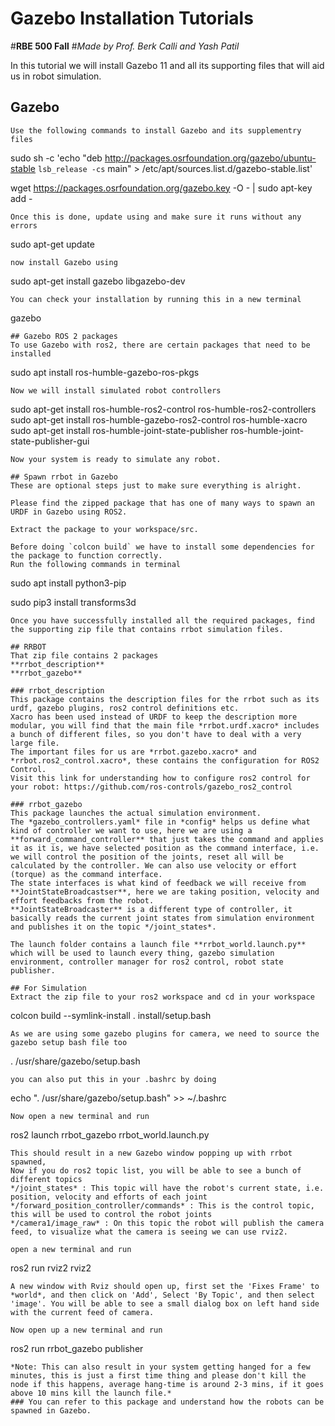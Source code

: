 ﻿# Gazebo Installation Tutorials
#**RBE 500 Fall**
#*Made by Prof. Berk Calli and Yash Patil*

In this tutorial we will install Gazebo 11 and all its supporting files that will aid us in robot simulation.

## Gazebo

```
Use the following commands to install Gazebo and its supplementry files
```

sudo sh -c 'echo "deb http://packages.osrfoundation.org/gazebo/ubuntu-stable `lsb_release -cs` main" > /etc/apt/sources.list.d/gazebo-stable.list'

wget https://packages.osrfoundation.org/gazebo.key -O - | sudo apt-key add -

```  
Once this is done, update using and make sure it runs without any errors 
```

sudo apt-get update

```
now install Gazebo using 
```

sudo apt-get install gazebo libgazebo-dev

```
You can check your installation by running this in a new terminal 
```

gazebo

```
## Gazebo ROS 2 packages
To use Gazebo with ros2, there are certain packages that need to be installed
```

sudo apt install ros-humble-gazebo-ros-pkgs

```
Now we will install simulated robot controllers
```

sudo apt-get install ros-humble-ros2-control ros-humble-ros2-controllers
sudo apt-get install ros-humble-gazebo-ros2-control ros-humble-xacro
sudo apt-get install ros-humble-joint-state-publisher ros-humble-joint-state-publisher-gui

``` 
Now your system is ready to simulate any robot.

## Spawn rrbot in Gazebo
These are optional steps just to make sure everything is alright.

Please find the zipped package that has one of many ways to spawn an URDF in Gazebo using ROS2.

Extract the package to your workspace/src.

Before doing `colcon build` we have to install some dependencies for the package to function correctly.
Run the following commands in terminal
```

sudo apt install python3-pip

sudo pip3 install transforms3d

```
Once you have successfully installed all the required packages, find the supporting zip file that contains rrbot simulation files.

## RRBOT
That zip file contains 2 packages
**rrbot_description**
**rrbot_gazebo**

### rrbot_description
This package contains the description files for the rrbot such as its urdf, gazebo plugins, ros2 control definitions etc.
Xacro has been used instead of URDF to keep the description more modular, you will find that the main file *rrbot.urdf.xacro* includes a bunch of different files, so you don't have to deal with a very large file.
The important files for us are *rrbot.gazebo.xacro* and *rrbot.ros2_control.xacro*, these contains the configuration for ROS2 Control.
Visit this link for understanding how to configure ros2 control for your robot: https://github.com/ros-controls/gazebo_ros2_control

### rrbot_gazebo
This package launches the actual simulation environment.
The *gazebo_controllers.yaml* file in *config* helps us define what kind of controller we want to use, here we are using a **forward_command_controller** that just takes the command and applies it as it is, we have selected position as the command interface, i.e. we will control the position of the joints, reset all will be calculated by the controller. We can also use velocity or effort (torque) as the command interface.
The state interfaces is what kind of feedback we will receive from **JointStateBroadcastser**, here we are taking position, velocity and effort feedbacks from the robot.
**JointStateBroadcaster** is a different type of controller, it basically reads the current joint states from simulation environment and publishes it on the topic */joint_states*. 

The launch folder contains a launch file **rrbot_world.launch.py** which will be used to launch every thing, gazebo simulation environment, controller manager for ros2 control, robot state publisher.

## For Simulation
Extract the zip file to your ros2 workspace and cd in your workspace
```

colcon build --symlink-install
. install/setup.bash

```
As we are using some gazebo plugins for camera, we need to source the gazebo setup bash file too 
```

. /usr/share/gazebo/setup.bash

```
you can also put this in your .bashrc by doing
```

echo ". /usr/share/gazebo/setup.bash" >> ~/.bashrc

```
Now open a new terminal and run 
```

ros2 launch rrbot_gazebo rrbot_world.launch.py

```
This should result in a new Gazebo window popping up with rrbot spawned,
Now if you do ros2 topic list, you will be able to see a bunch of different topics
*/joint_states* : This topic will have the robot's current state, i.e. position, velocity and efforts of each joint
*/forward_position_controller/commands* : This is the control topic, this will be used to control the robot joints 
*/camera1/image_raw* : On this topic the robot will publish the camera feed, to visualize what the camera is seeing we can use rviz2.

open a new terminal and run 
```

ros2 run rviz2 rviz2

```
A new window with Rviz should open up, first set the 'Fixes Frame' to *world*, and then click on 'Add', Select 'By Topic', and then select 'image'. You will be able to see a small dialog box on left hand side with the current feed of camera.

Now open up a new terminal and run
```

ros2 run rrbot_gazebo publisher

```
*Note: This can also result in your system getting hanged for a few minutes, this is just a first time thing and please don't kill the node if this happens, average hang-time is around 2-3 mins, if it goes above 10 mins kill the launch file.*
### You can refer to this package and understand how the robots can be spawned in Gazebo. 
